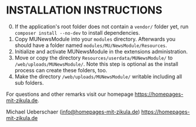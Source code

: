 # INSTALLATION INSTRUCTIONS

0. If the application's root folder does not contain a `vendor/` folder yet, run `composer install --no-dev` to install dependencies.
1. Copy MUNewsModule into your `modules` directory. Afterwards you should have a folder named `modules/MU/NewsModule/Resources`.
2. Initialize and activate MUNewsModule in the extensions administration.
3. Move or copy the directory `Resources/userdata/MUNewsModule/` to `/web/uploads/MUNewsModule/`.
   Note this step is optional as the install process can create these folders, too.
4. Make the directory `/web/uploads/MUNewsModule/` writable including all sub folders.

For questions and other remarks visit our homepage https://homepages-mit-zikula.de.

Michael Ueberschaer (info@homepages-mit-zikula.de)
https://homepages-mit-zikula.de
